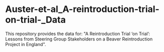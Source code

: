 # Auster-et-al_A-reintroduction-trial-on-trial-_Data
This repository provides the data for: "A Reintroduction Trial ‘on Trial’: Lessons from Steering Group Stakeholders on a Beaver Reintroduction Project in England".
